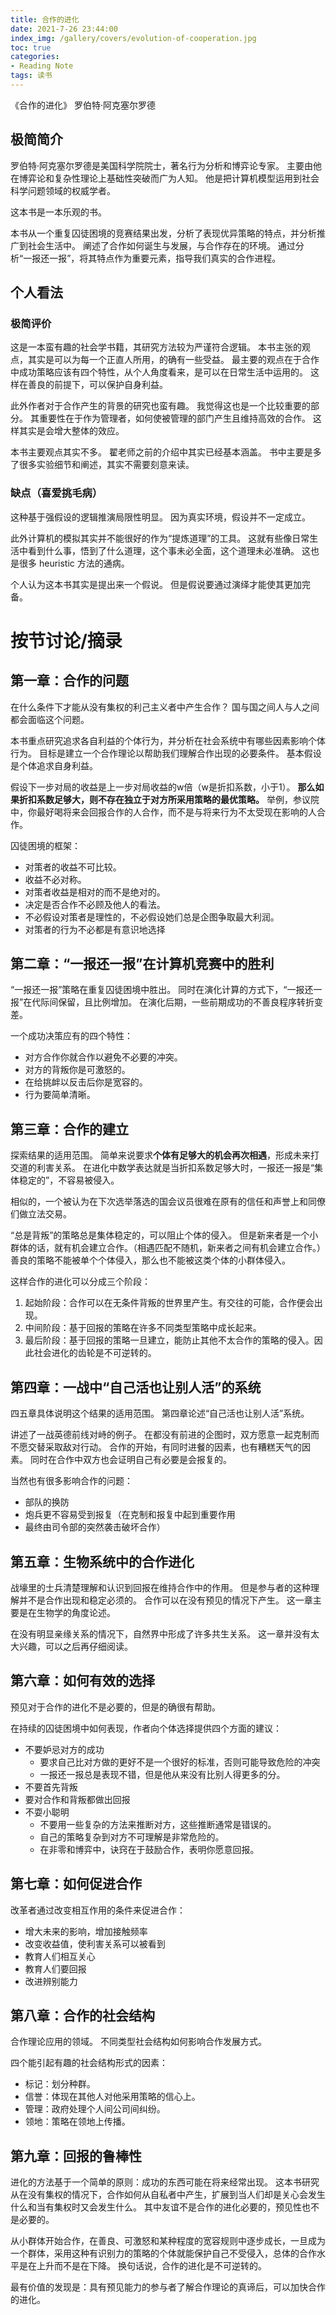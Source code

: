 ```yaml
---
title: 合作的进化
date: 2021-7-26 23:44:00
index_img: /gallery/covers/evolution-of-cooperation.jpg
toc: true
categories:
- Reading Note
tags: 读书
---
```


《合作的进化》 罗伯特·阿克塞尔罗德

<!-- more -->

## 极简简介

罗伯特·阿克塞尔罗德是美国科学院院士，著名行为分析和博弈论专家。
主要由他在博弈论和复杂性理论上基础性突破而广为人知。
他是把计算机模型运用到社会科学问题领域的权威学者。

这本书是一本乐观的书。

本书从一个重复囚徒困境的竞赛结果出发，分析了表现优异策略的特点，并分析推广到社会生活中。
阐述了合作如何诞生与发展，与合作存在的环境。
通过分析“一报还一报”，将其特点作为重要元素，指导我们真实的合作进程。

## 个人看法

### 极简评价

这是一本蛮有趣的社会学书籍，其研究方法较为严谨符合逻辑。
本书主张的观点，其实是可以为每一个正直人所用，的确有一些受益。
最主要的观点在于合作中成功策略应该有四个特性，从个人角度看来，是可以在日常生活中运用的。
这样在善良的前提下，可以保护自身利益。

此外作者对于合作产生的背景的研究也蛮有趣。
我觉得这也是一个比较重要的部分。
其重要性在于作为管理者，如何使被管理的部门产生且维持高效的合作。
这样其实是会增大整体的效应。

本书主要观点其实不多。
翟老师之前的介绍中其实已经基本涵盖。
书中主要是多了很多实验细节和阐述，其实不需要刻意来读。

### 缺点（喜爱挑毛病）

这种基于强假设的逻辑推演局限性明显。
因为真实环境，假设并不一定成立。

此外计算机的模拟其实并不能很好的作为“提炼道理”的工具。
这就有些像日常生活中看到什么事，悟到了什么道理，这个事未必全面，这个道理未必准确。
这也是很多 heuristic 方法的通病。

个人认为这本书其实是提出来一个假说。
但是假说要通过演绎才能使其更加完备。

# 按节讨论/摘录

## 第一章：合作的问题

在什么条件下才能从没有集权的利己主义者中产生合作？
国与国之间人与人之间都会面临这个问题。

本书重点研究追求各自利益的个体行为，并分析在社会系统中有哪些因素影响个体行为。
目标是建立一个合作理论以帮助我们理解合作出现的必要条件。
基本假设是个体追求自身利益。

假设下一步对局的收益是上一步对局收益的w倍（w是折扣系数，小于1）。
**那么如果折扣系数足够大，则不存在独立于对方所采用策略的最优策略。**
举例，参议院中，你最好喝将来会回报合作的人合作，而不是与将来行为不太受现在影响的人合作。

囚徒困境的框架：
- 对策者的收益不可比较。
- 收益不必对称。
- 对策者收益是相对的而不是绝对的。
- 决定是否合作不必顾及他人的看法。
- 不必假设对策者是理性的，不必假设她们总是企图争取最大利润。
- 对策者的行为不必都是有意识地选择

## 第二章：“一报还一报”在计算机竞赛中的胜利

“一报还一报”策略在重复囚徒困境中胜出。
同时在演化计算的方式下，“一报还一报”在代际间保留，且比例增加。
在演化后期，一些前期成功的不善良程序转折变差。

一个成功决策应有的四个特性：
- 对方合作你就合作以避免不必要的冲突。
- 对方的背叛你是可激怒的。
- 在给挑衅以反击后你是宽容的。
- 行为要简单清晰。

## 第三章：合作的建立

探索结果的适用范围。
简单来说要求**个体有足够大的机会再次相遇**，形成未来打交道的利害关系。
在进化中数学表达就是当折扣系数足够大时，一报还一报是“集体稳定的”，不容易被侵入。

相似的，一个被认为在下次选举落选的国会议员很难在原有的信任和声誉上和同僚们做立法交易。

“总是背叛”的策略总是集体稳定的，可以阻止个体的侵入。
但是新来者是一个小群体的话，就有机会建立合作。（相遇匹配不随机，新来者之间有机会建立合作。）
善良的策略不能被单个个体侵入，那么也不能被这类个体的小群体侵入。

这样合作的进化可以分成三个阶段：
1. 起始阶段：合作可以在无条件背叛的世界里产生。有交往的可能，合作便会出现。
2. 中间阶段：基于回报的策略在许多不同类型策略中成长起来。
3. 最后阶段：基于回报的策略一旦建立，能防止其他不太合作的策略的侵入。因此社会进化的齿轮是不可逆转的。

## 第四章：一战中“自己活也让别人活”的系统

四五章具体说明这个结果的适用范围。
第四章论述“自己活也让别人活”系统。

讲述了一战英德前线对峙的例子。
在都没有前进的企图时，双方愿意一起克制而不愿交替采取敌对行动。
合作的开始，有同时进餐的因素，也有糟糕天气的因素。
同时在合作中双方也会证明自己有必要是会报复的。

当然也有很多影响合作的问题：
- 部队的换防
- 炮兵更不容易受到报复（在克制和报复中起到重要作用
- 最终由司令部的突然袭击破坏合作）

## 第五章：生物系统中的合作进化

战壕里的士兵清楚理解和认识到回报在维持合作中的作用。
但是参与者的这种理解并不是合作出现和稳定必须的。
合作可以在没有预见的情况下产生。
这一章主要是在生物学的角度论述。

在没有明显亲缘关系的情况下，自然界中形成了许多共生关系。
这一章并没有太大兴趣，可以之后再仔细阅读。

## 第六章：如何有效的选择

预见对于合作的进化不是必要的，但是的确很有帮助。

在持续的囚徒困境中如何表现，作者向个体选择提供四个方面的建议：
- 不要妒忌对方的成功
  - 要求自己比对方做的更好不是一个很好的标准，否则可能导致危险的冲突
  - 一报还一报总是表现不错，但是他从来没有比别人得更多的分。
- 不要首先背叛
- 要对合作和背叛都做出回报
- 不耍小聪明
  - 不要用一些复杂的方法来推断对方，这些推断通常是错误的。
  - 自己的策略复杂到对方不可理解是非常危险的。
  - 在非零和博弈中，诀窍在于鼓励合作，表明你愿意回报。

## 第七章：如何促进合作

改革者通过改变相互作用的条件来促进合作：
- 增大未来的影响，增加接触频率
- 改变收益值，使利害关系可以被看到
- 教育人们相互关心
- 教育人们要回报
- 改进辨别能力

## 第八章：合作的社会结构

合作理论应用的领域。
不同类型社会结构如何影响合作发展方式。

四个能引起有趣的社会结构形式的因素：
- 标记：划分种群。
- 信誉：体现在其他人对他采用策略的信心上。
- 管理：政府处理个人间公司间纠纷。
- 领地：策略在领地上传播。

## 第九章：回报的鲁棒性

进化的方法基于一个简单的原则：成功的东西可能在将来经常出现。
这本书研究从在没有集权的情况下，合作如何从自私者中产生，扩展到当人们却是关心会发生什么和当有集权时又会发生什么。
其中友谊不是合作的进化必要的，预见性也不是必要的。

从小群体开始合作，在善良、可激怒和某种程度的宽容规则中逐步成长，一旦成为一个群体，采用这种有识别力的策略的个体就能保护自己不受侵入，总体的合作水平是在上升而不是在下降。
换句话说，合作的进化是不可逆转的。

最有价值的发现是：具有预见能力的参与者了解合作理论的真谛后，可以加快合作的进化。